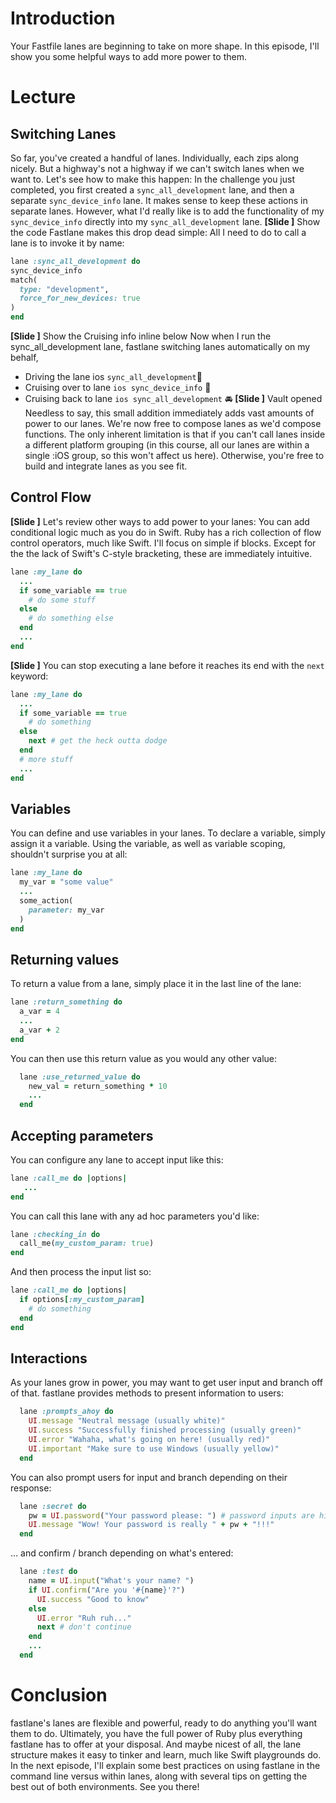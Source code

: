 # Introduction
Your Fastfile lanes are beginning to take on more shape. In this episode, I'll show you some helpful ways to add more power to them.
# Lecture
## Switching Lanes
So far, you've created a handful of lanes. Individually, each zips along nicely. But a highway's not a highway if we can't switch lanes when we want to. Let's see how to make this happen:
In the challenge you just completed, you first created a  `sync_all_development` lane, and then a separate `sync_device_info` lane. It makes sense to keep these actions in separate lanes. However, what I'd really like is to add the functionality of my `sync_device_info` directly into my `sync_all_development` lane.
**[Slide ]** Show the code
Fastlane makes this drop dead simple: All I need to do to call a lane is to invoke it by name:
```ruby
lane :sync_all_development do
sync_device_info
match(
  type: "development",
  force_for_new_devices: true
)
end
```
**[Slide ]** Show the Cruising info inline below
Now when I run the sync\_all\_development lane, fastlane switching lanes automatically on my behalf, 
- Driving the lane ios `sync_all_development`🚀
- Cruising over to lane `ios sync_device_info` 🚖
- Cruising back to lane `ios sync_all_development` 🚘
**[Slide ]** Vault opened
Needless to say, this small addition immediately adds vast amounts of power to our lanes. We're now free to compose lanes as we'd compose functions. The only inherent limitation is that if you can't call lanes inside a different platform grouping (in this course, all our lanes are within a single :iOS group, so this won't affect us here). Otherwise, you're free to build and integrate lanes as you see fit.
## Control Flow
**[Slide ]** 
Let's review other ways to add power to your lanes:
You can add conditional logic much as you do in Swift. Ruby has a rich collection of flow control operators, much like Swift. I'll focus on simple if blocks. Except for the the lack of Swift's C-style bracketing, these are immediately intuitive.
```ruby
lane :my_lane do
  ...
  if some_variable == true
    # do some stuff
  else
    # do something else
  end
  ...
end
```
**[Slide ]** 
You can stop executing a lane before it reaches its end with the `next` keyword:
```ruby
lane :my_lane do
  ...
  if some_variable == true
	# do something
  else
    next # get the heck outta dodge
  end
  # more stuff
  ...
end
```
## Variables
You can define and use variables in your lanes. To declare a variable, simply assign it a variable. Using the variable, as well as variable scoping, shouldn't surprise you at all:
```ruby
lane :my_lane do
  my_var = "some value"
  ...
  some_action(
    parameter: my_var
  )
end
```
## Returning values
To return a value from a lane, simply place it in the last line of the lane:
```ruby
lane :return_something do
  a_var = 4  
  ...
  a_var + 2
end
```
You can then use this return value as you would any other value:
```ruby
  lane :use_returned_value do
    new_val = return_something * 10
    ...
  end
```
## Accepting parameters
You can configure any lane to accept input like this:
```ruby
lane :call_me do |options| 
   ...
end
```
You can call this lane with any ad hoc parameters you'd like:
```ruby
lane :checking_in do
  call_me(my_custom_param: true)
end
```
And then process the input list so:
```ruby
lane :call_me do |options| 
  if options[:my_custom_param]
    # do something
  end
end
```
## Interactions
As your lanes grow in power, you may want to get user input and branch off of that. 
fastlane provides methods to present information to users:
```ruby
  lane :prompts_ahoy do
    UI.message "Neutral message (usually white)"
    UI.success "Successfully finished processing (usually green)"
    UI.error "Wahaha, what's going on here! (usually red)"
    UI.important "Make sure to use Windows (usually yellow)"
  end
```
You can also prompt users for input and branch depending on their response:
```ruby
  lane :secret do
    pw = UI.password("Your password please: ") # password inputs are hidden
    UI.message "Wow! Your password is really " + pw + "!!!"
  end
```
… and confirm / branch depending on what's entered:
```ruby
  lane :test do
    name = UI.input("What's your name? ")
    if UI.confirm("Are you '#{name}'?")
      UI.success "Good to know"
    else
      UI.error "Ruh ruh..."
      next # don't continue
    end
    ...
  end
```
# Conclusion
fastlane's lanes are flexible and powerful, ready to do anything you'll want them to do. Ultimately, you have the full power of Ruby plus everything fastlane has to offer at your disposal. And maybe nicest of all, the lane structure makes it easy to tinker and learn, much like Swift playgrounds do.
In the next episode, I'll explain some best practices on using fastlane in the command line versus within lanes, along with several tips on getting the best out of both environments. See you there!